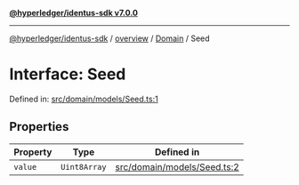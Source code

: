 [**@hyperledger/identus-sdk v7.0.0**](../../../../README.md)

***

[@hyperledger/identus-sdk](../../../../README.md) / [overview](../../../README.md) / [Domain](../README.md) / Seed

# Interface: Seed

Defined in: [src/domain/models/Seed.ts:1](https://github.com/hyperledger/identus-edge-agent-sdk-ts/blob/96423ee84b124a31ce63036d9d623d1cb73a13c2/src/domain/models/Seed.ts#L1)

## Properties

| Property | Type | Defined in |
| ------ | ------ | ------ |
| <a id="value"></a> `value` | `Uint8Array` | [src/domain/models/Seed.ts:2](https://github.com/hyperledger/identus-edge-agent-sdk-ts/blob/96423ee84b124a31ce63036d9d623d1cb73a13c2/src/domain/models/Seed.ts#L2) |
